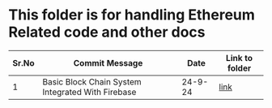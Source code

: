 # This folder is for handling Ethereum Related code and other docs

|Sr.No|Commit Message|Date|Link to folder|
|---|---|---|---|
|1|Basic Block Chain System Integrated With Firebase|24-9-24|[link](https://drive.google.com/drive/folders/1k80AinHL1AheP5WcYjApbfGax1dQElZj?usp=drive_link)|